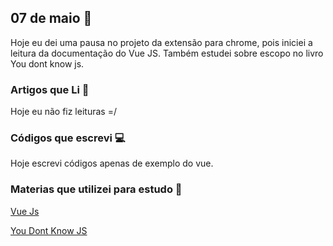 ## 07 de maio :pushpin:

Hoje eu dei uma pausa no projeto da extensão para chrome, pois iniciei a leitura da documentação do Vue JS. Também estudei sobre escopo no livro You dont know js.

### Artigos que Li :newspaper:

Hoje eu não fiz leituras =/

### Códigos que escrevi :computer:

Hoje escrevi códigos apenas de exemplo do vue.

### Materias que utilizei para estudo :scroll:

[Vue Js](https://br.vuejs.org/v2/guide/)

[You Dont Know JS](https://github.com/cezaraugusto/You-Dont-Know-JS)









